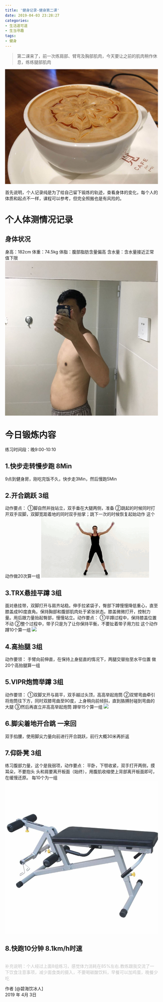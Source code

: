 ```yaml
---
title: '健身记录-健身第二课'
date: 2019-04-03 23:28:27
categories:
- 生活道可道
- 生当寻趣
tags:
- 健身
---
```





>第二课来了，前一次练肩部、臂弯及胸部肌肉，今天要让之前的肌肉稍作休息，练练腿部肌肉

![](https://raw.githubusercontent.com/liruixue/muqiaosite/master/images/life-gym/class2-home.jpg)
<!-- more -->
首先说明，个人记录纯是为了给自己留下锻炼的轨迹，查看身体的变化，每个人的体质和起点不一样，课程可以参考，但完全照搬也是有风险的。


#  个人体测情况记录
##  身体状况
身高：182cm
体重：74.5kg
体脂：腹部脂肪含量偏高
含水量：含水量接近正常值下限
![](https://raw.githubusercontent.com/liruixue/muqiaosite/master/images/life-gym/class1-pose.jpg)
#  今日锻炼内容
练习时间段：晚9:00-10:10
##  1.快步走转慢步跑   8Min
9点到健身房，刚吃完饭不久，快步走3Min，然后慢跑5Min
##  2.开合跳跃   3组
动作要点：
①脚自然并拢站立，双手垂在大腿两侧，准备
②跳起的时候同时打开双手双脚，双脚宽距着地的同时双手拍掌；跳下一次的时候恢复起始动作
这个动作做20次算一组
![](https://raw.githubusercontent.com/liruixue/muqiaosite/master/images/life-gym/class1-jump-papa.gif)
##  3.TRX悬挂平蹲   3组
面对悬挂带，双脚打开与肩齐站稳。伸手拉紧袋子，臀部下蹲慢慢降低重心，直至膝盖成90度直角。保持胸部和腹部肌肉处于紧张状态。膝盖微微打开，控制力量。用后跟力量抬起臀部，慢慢站立。动作要点：
①平蹲过程中，保持膝盖位置不动
②整个过程中，带子只是为了让你保持平衡，不要扯着带子用力拉
这个动作蹲10个算一组
![](https://raw.githubusercontent.com/liruixue/muqiaosite/master/images/life-gym/class2-trx.gif)

##  4.高抬腿   3组
动作要领：
手臂向前伸直，在保持上身挺直的情况下，两腿交替抬至水平位置
做20个高抬腿算一组
##  5.VIPR炮筒举蹲   3组
动作要领：
①双脚叉开与肩平，双手越过头顶，高高举起炮筒
②双臂弯曲牵引将炮筒往下方，同时双膝弯曲至90度，上身稍向前倾斜，直到胳膊肘碰到弯曲的大腿
③然后再直立并高高举起炮筒
蹲举15个算一组
![](https://raw.githubusercontent.com/liruixue/muqiaosite/master/images/life-gym/class2-vipr.pngh)

##  6.脚尖着地开合跳  一来回
双手掐腰，使用脚尖力量向前进行开合跳跃，前行大概30米再折返
##  7.仰卧凳  3组
练习腹部力量，这个是我弱项，动作要点：
平卧，下颚收紧，双手打开两侧，摸耳朵，不要抱头
头和肩要离开板面（始终），用腹肌收缩使上背部离开板面即可，在缓慢还原。
每10个为一组
![](https://raw.githubusercontent.com/liruixue/muqiaosite/master/images/life-gym/class2-yangwodeng.jpg)
##  8.快跑10分钟  8.1km/h时速


<br/>
<font color=#c3c3c3>补充说明：个人经过上面8组练习，感觉体力消耗在85%左右.教练跟我交流了一下饮食注意事项，减少面食类的摄入，不要喝碳酸饮料，早餐可以加鸡蛋，晚餐少吃</font>
    
作者 [@碧海饮冰人]    
2019 年 4月 3日    



